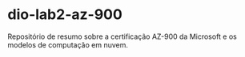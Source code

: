 # dio-lab2-az-900
Repositório de resumo sobre a certificação AZ-900 da Microsoft e os modelos de computação em nuvem. 
